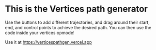 # This is the Vertices path generator

Use the buttons to add different trajectories, and drag around their start, end, and control points to achieve the desired path. You can then use the code inside your vertices opmode!

Use it at https://verticespathgen.vercel.app